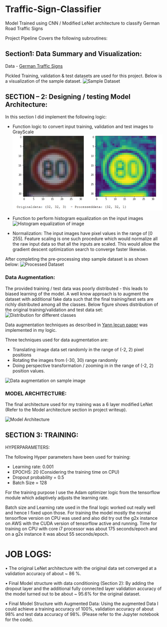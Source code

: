 # Traffic-Sign-Classifier
Model Trained using CNN / Modified LeNet architecture to classify German Road Traffic Signs

Project Pipeline Covers the following subroutines:

## Section1: Data Summary and Visualization:
  
  Data - [German Traffic Signs](http://benchmark.ini.rub.de/?section=gtsrb&subsection=dataset)

  Pickled Training, validation & test datasets are used for this project. Below is a visualization of the sample dataset.
  ![Sample Dataset](https://github.com/aranga81/Traffic-Sign-Classifier/tree/master/output%20images/dataset.png)
    
## SECTION – 2: Designing / testing Model Architecture:

In this section I did implement the following logic:
- Function logic to convert input training, validation and test images to GrayScale
![Sample grayscale image](https://github.com/aranga81/Traffic-Sign-Classifier/blob/master/output%20images/grayscale.png)

- Function to perform histogram equalization on the input images
![Histogram equalization of image](https://github.com/aranga81/Traffic-Sign-Classifier/tree/master/output%20images/histogramequalization.png)

- Normalization: 
            The input images have pixel values in the range of [0 255]. Feature scaling is one such procedure which would normalize all the raw input data so that all the inputs are scaled. This would allow the gradient descent optimization search to converge faster likewise.

After completing the pre-processing step sample dataset is as shown below:
![Processed Dataset](https://github.com/aranga81/Traffic-Sign-Classifier/tree/master/output%20images/datapreprocessing.png)


### Data Augmentation:
The provided training / test data was poorly distributed - this leads to biased learning of the model. A well know approach is to augment the dataset with additional fake data such that the final training/test sets are richly distributed among all the classes.
Below figure shows distribution of the original training/validation and test data set:
![Distribution for different classes](https://github.com/aranga81/Traffic-Sign-Classifier/tree/master/output%20images/datadistribution.png)

Data augmentation techniques as described in [Yann lecun paper](http://yann.lecun.com/exdb/publis/pdf/sermanet-ijcnn-11.pdf)
was implemented in my logic. 

Three techniques used for data augmentation are:
-	Translating image data set randomly in the range of (-2, 2) pixel positions
-	Rotating the images from (-30, 30) range randomly
-	Doing perspective transformation / zooming in in the range of (-2, 2) position values.

![Data augmentation on sample image](https://github.com/aranga81/Traffic-Sign-Classifier/tree/master/output%20images/dataaugmentation.png)

### MODEL ARCHITECTURE:

The final architecture used for my training was a 6 layer modified LeNet (Refer to the Model architecture section in project writeup).

![Model Architecture](https://github.com/aranga81/Traffic-Sign-Classifier/tree/master/output%20images/ModifiedLeNetMode.png)

## SECTION 3: TRAINING:
HYPERPARAMETERS:

The following Hyper parameters have been used for training:

-	Learning rate: 0.001
-	EPOCHS: 20 (Considering the training time on CPU)
-	Dropout probability = 0.5
-	Batch Size = 128

For the training purpose I use the Adam optimizer logic from the tensorflow module which adaptively adjusts the learning rate. 

Batch size and Learning rate used in the final logic worked out really well and hence I fixed upon those.
For training the model mostly the normal tensorflow version on CPU was used and also did try out the g2x instance on AWS with the CUDA version of tensorflow active and running. 
Time for training on CPU with core i7 processor was about 175 seconds/epoch and on a g2x instance it was about 55 seconds/epoch.

# JOB LOGS:

•	The original LeNet architecture with the original data set converged at a validation accuracy of about ~ 86 %.

•	Final Model structure with data conditioning (Section 2): By adding the dropout layer and the additional fully connected layer validation accuracy of the model turned out to be about ~ 95.6% for the original dataset.

•	Final Model Structure with Augmented Data: Using the augmented Data I could achieve a training accuracy of 100%, validation accuracy of about 98% and test data accuracy of 98%. (Please refer to the Jupyter notebook for the code).





